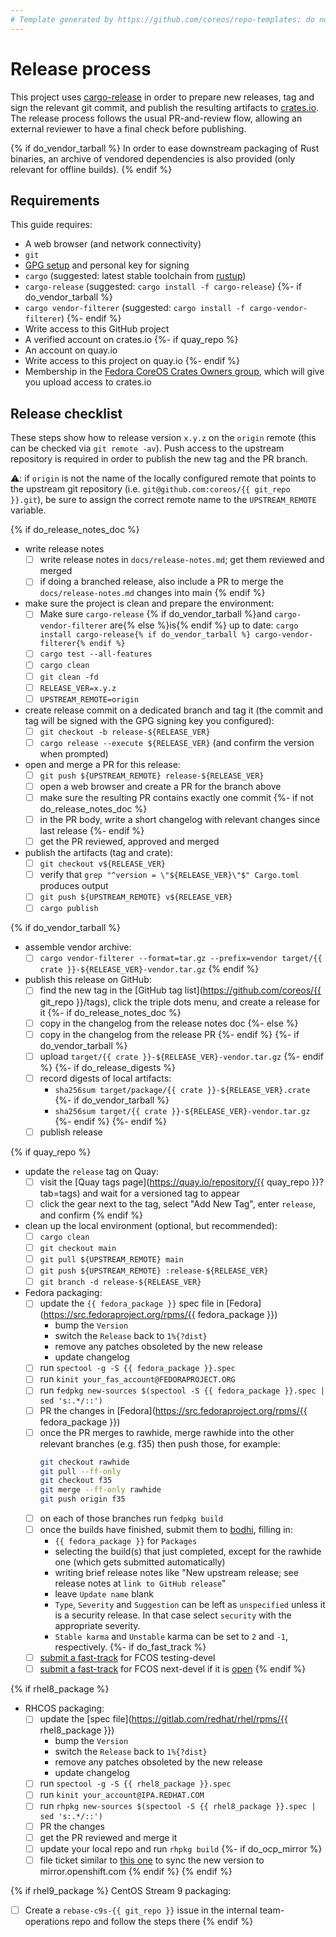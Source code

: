 ```yaml
---
# Template generated by https://github.com/coreos/repo-templates; do not edit downstream
---
```


# Release process

This project uses [cargo-release][cargo-release] in order to prepare new releases, tag and sign the relevant git commit, and publish the resulting artifacts to [crates.io][crates-io].
The release process follows the usual PR-and-review flow, allowing an external reviewer to have a final check before publishing.

{% if do_vendor_tarball %}
In order to ease downstream packaging of Rust binaries, an archive of vendored dependencies is also provided (only relevant for offline builds).
{% endif %}

## Requirements

This guide requires:

 * A web browser (and network connectivity)
 * `git`
 * [GPG setup][GPG setup] and personal key for signing
 * `cargo` (suggested: latest stable toolchain from [rustup][rustup])
 * `cargo-release` (suggested: `cargo install -f cargo-release`)
{%- if do_vendor_tarball %}
 * `cargo vendor-filterer` (suggested: `cargo install -f cargo-vendor-filterer`)
{%- endif %}
 * Write access to this GitHub project
 * A verified account on crates.io
{%- if quay_repo %}
 * An account on quay.io
 * Write access to this project on quay.io
{%- endif %}
 * Membership in the [Fedora CoreOS Crates Owners group](https://github.com/orgs/coreos/teams/fedora-coreos-crates-owners/members), which will give you upload access to crates.io

## Release checklist

These steps show how to release version `x.y.z` on the `origin` remote (this can be checked via `git remote -av`).
Push access to the upstream repository is required in order to publish the new tag and the PR branch.

:warning:: if `origin` is not the name of the locally configured remote that points to the upstream git repository (i.e. `git@github.com:coreos/{{ git_repo }}.git`), be sure to assign the correct remote name to the `UPSTREAM_REMOTE` variable.

{% if do_release_notes_doc %}
- write release notes
  - [ ] write release notes in `docs/release-notes.md`; get them reviewed and merged
  - [ ] if doing a branched release, also include a PR to merge the `docs/release-notes.md` changes into main
{% endif %}

- make sure the project is clean and prepare the environment:
  - [ ] Make sure `cargo-release` {% if do_vendor_tarball %}and `cargo-vendor-filterer` are{% else %}is{% endif %} up to date: `cargo install cargo-release{% if do_vendor_tarball %} cargo-vendor-filterer{% endif %}`
  - [ ] `cargo test --all-features`
  - [ ] `cargo clean`
  - [ ] `git clean -fd`
  - [ ] `RELEASE_VER=x.y.z`
  - [ ] `UPSTREAM_REMOTE=origin`

- create release commit on a dedicated branch and tag it (the commit and tag will be signed with the GPG signing key you configured):
  - [ ] `git checkout -b release-${RELEASE_VER}`
  - [ ] `cargo release --execute ${RELEASE_VER}` (and confirm the version when prompted)

- open and merge a PR for this release:
  - [ ] `git push ${UPSTREAM_REMOTE} release-${RELEASE_VER}`
  - [ ] open a web browser and create a PR for the branch above
  - [ ] make sure the resulting PR contains exactly one commit
{%- if not do_release_notes_doc %}
  - [ ] in the PR body, write a short changelog with relevant changes since last release
{%- endif %}
  - [ ] get the PR reviewed, approved and merged

- publish the artifacts (tag and crate):
  - [ ] `git checkout v${RELEASE_VER}`
  - [ ] verify that `grep "^version = \"${RELEASE_VER}\"$" Cargo.toml` produces output
  - [ ] `git push ${UPSTREAM_REMOTE} v${RELEASE_VER}`
  - [ ] `cargo publish`

{% if do_vendor_tarball %}
- assemble vendor archive:
  - [ ] `cargo vendor-filterer --format=tar.gz --prefix=vendor target/{{ crate }}-${RELEASE_VER}-vendor.tar.gz`
{% endif %}

- publish this release on GitHub:
  - [ ] find the new tag in the [GitHub tag list](https://github.com/coreos/{{ git_repo }}/tags), click the triple dots menu, and create a release for it
{%- if do_release_notes_doc %}
  - [ ] copy in the changelog from the release notes doc
{%- else %}
  - [ ] copy in the changelog from the release PR
{%- endif %}
{%- if do_vendor_tarball %}
  - [ ] upload `target/{{ crate }}-${RELEASE_VER}-vendor.tar.gz`
{%- endif %}
{%- if do_release_digests %}
  - [ ] record digests of local artifacts:
    - `sha256sum target/package/{{ crate }}-${RELEASE_VER}.crate`
{%- if do_vendor_tarball %}
    - `sha256sum target/{{ crate }}-${RELEASE_VER}-vendor.tar.gz`
{%- endif %}
{%- endif %}
  - [ ] publish release

{% if quay_repo %}
- update the `release` tag on Quay:
  - [ ] visit the [Quay tags page](https://quay.io/repository/{{ quay_repo }}?tab=tags) and wait for a versioned tag to appear
  - [ ] click the gear next to the tag, select "Add New Tag", enter `release`, and confirm
{% endif %}

- clean up the local environment (optional, but recommended):
  - [ ] `cargo clean`
  - [ ] `git checkout main`
  - [ ] `git pull ${UPSTREAM_REMOTE} main`
  - [ ] `git push ${UPSTREAM_REMOTE} :release-${RELEASE_VER}`
  - [ ] `git branch -d release-${RELEASE_VER}`

- Fedora packaging:
  - [ ] update the `{{ fedora_package }}` spec file in [Fedora](https://src.fedoraproject.org/rpms/{{ fedora_package }})
    - bump the `Version`
    - switch the `Release` back to `1%{?dist}`
    - remove any patches obsoleted by the new release
    - update changelog
  - [ ] run `spectool -g -S {{ fedora_package }}.spec`
  - [ ] run `kinit your_fas_account@FEDORAPROJECT.ORG`
  - [ ] run `fedpkg new-sources $(spectool -S {{ fedora_package }}.spec | sed 's:.*/::')`
  - [ ] PR the changes in [Fedora](https://src.fedoraproject.org/rpms/{{ fedora_package }})
  - [ ] once the PR merges to rawhide, merge rawhide into the other relevant branches (e.g. f35) then push those, for example:
    ```bash
    git checkout rawhide
    git pull --ff-only
    git checkout f35
    git merge --ff-only rawhide
    git push origin f35
    ```
  - [ ] on each of those branches run `fedpkg build`
  - [ ] once the builds have finished, submit them to [bodhi](https://bodhi.fedoraproject.org/updates/new), filling in:
    - `{{ fedora_package }}` for `Packages`
    - selecting the build(s) that just completed, except for the rawhide one (which gets submitted automatically)
    - writing brief release notes like "New upstream release; see release notes at `link to GitHub release`"
    - leave `Update name` blank
    - `Type`, `Severity` and `Suggestion` can be left as `unspecified` unless it is a security release. In that case select `security` with the appropriate severity.
    - `Stable karma` and `Unstable` karma can be set to `2` and `-1`, respectively.
{%- if do_fast_track %}
  - [ ] [submit a fast-track](https://github.com/coreos/fedora-coreos-config/actions/workflows/add-override.yml) for FCOS testing-devel
  - [ ] [submit a fast-track](https://github.com/coreos/fedora-coreos-config/actions/workflows/add-override.yml) for FCOS next-devel if it is [open](https://github.com/coreos/fedora-coreos-pipeline/blob/main/next-devel/README.md)
{% endif %}

{% if rhel8_package %}
- RHCOS packaging:
  - [ ] update the [spec file](https://gitlab.com/redhat/rhel/rpms/{{ rhel8_package }})
    - bump the `Version`
    - switch the `Release` back to `1%{?dist}`
    - remove any patches obsoleted by the new release
    - update changelog
  - [ ] run `spectool -g -S {{ rhel8_package }}.spec`
  - [ ] run `kinit your_account@IPA.REDHAT.COM`
  - [ ] run `rhpkg new-sources $(spectool -S {{ rhel8_package }}.spec | sed 's:.*/::')`
  - [ ] PR the changes
  - [ ] get the PR reviewed and merge it
  - [ ] update your local repo and run `rhpkg build`
{%- if do_ocp_mirror %}
  - [ ] file ticket similar to [this one](https://issues.redhat.com/browse/ART-3772) to sync the new version to mirror.openshift.com
{% endif %}
{% endif %}

{% if rhel9_package %}
CentOS Stream 9 packaging:
  - [ ] Create a `rebase-c9s-{{ git_repo }}` issue in the internal team-operations repo and follow the steps there
{% endif %}

[cargo-release]: https://github.com/sunng87/cargo-release
[rustup]: https://rustup.rs/
[crates-io]: https://crates.io/
[GPG setup]: https://docs.github.com/en/github/authenticating-to-github/managing-commit-signature-verification
